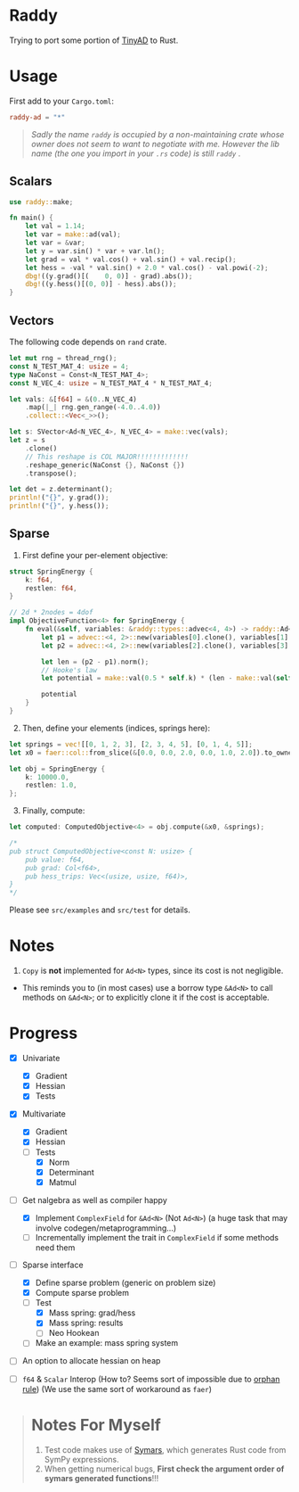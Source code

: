 # Raddy
Trying to port some portion of [TinyAD](https://github.com/patr-schm/TinyAD) to Rust.

# Usage

First add to your `Cargo.toml`:
```toml
raddy-ad = "*"
```
>_Sadly the name `raddy` is occupied by a non-maintaining crate whose owner does not seem to want to negotiate with me. However the lib name (the one you import in your `.rs` code) is still `raddy`_ .

## Scalars
```rust
use raddy::make;

fn main() {
    let val = 1.14;
    let var = make::ad(val);
    let var = &var;
    let y = var.sin() * var + var.ln();
    let grad = val * val.cos() + val.sin() + val.recip();
    let hess = -val * val.sin() + 2.0 * val.cos() - val.powi(-2);
    dbg!((y.grad()[(    0, 0)] - grad).abs());
    dbg!((y.hess()[(0, 0)] - hess).abs());
}
```

## Vectors
The following code depends on `rand` crate.
```rust
let mut rng = thread_rng();
const N_TEST_MAT_4: usize = 4;
type NaConst = Const<N_TEST_MAT_4>;
const N_VEC_4: usize = N_TEST_MAT_4 * N_TEST_MAT_4;

let vals: &[f64] = &(0..N_VEC_4)
    .map(|_| rng.gen_range(-4.0..4.0))
    .collect::<Vec<_>>();

let s: SVector<Ad<N_VEC_4>, N_VEC_4> = make::vec(vals);
let z = s
    .clone()
    // This reshape is COL MAJOR!!!!!!!!!!!!!
    .reshape_generic(NaConst {}, NaConst {})
    .transpose();

let det = z.determinant();
println!("{}", y.grad());
println!("{}", y.hess());
```

## Sparse
1. First define your per-element objective:
```rust
struct SpringEnergy {
    k: f64,
    restlen: f64,
}

// 2d * 2nodes = 4dof
impl ObjectiveFunction<4> for SpringEnergy {
    fn eval(&self, variables: &raddy::types::advec<4, 4>) -> raddy::Ad<4> {
        let p1 = advec::<4, 2>::new(variables[0].clone(), variables[1].clone());
        let p2 = advec::<4, 2>::new(variables[2].clone(), variables[3].clone());

        let len = (p2 - p1).norm();
        // Hooke's law
        let potential = make::val(0.5 * self.k) * (len - make::val(self.restlen)).powi(2);

        potential
    }
}


```
2. Then, define your elements (indices, springs here):
```rust
let springs = vec![[0, 1, 2, 3], [2, 3, 4, 5], [0, 1, 4, 5]];
let x0 = faer::col::from_slice(&[0.0, 0.0, 2.0, 0.0, 1.0, 2.0]).to_owned();

let obj = SpringEnergy {
    k: 10000.0,
    restlen: 1.0,
};
```
3. Finally, compute:
```rust
let computed: ComputedObjective<4> = obj.compute(&x0, &springs);

/*
pub struct ComputedObjective<const N: usize> {
    pub value: f64,
    pub grad: Col<f64>,
    pub hess_trips: Vec<(usize, usize, f64)>,
}
*/
```

Please see `src/examples` and `src/test` for details.

# Notes
1. `Copy` is **not** implemented for `Ad<N>` types, since its cost is not negligible.
- This reminds you to (in most cases) use a borrow type `&Ad<N>` to call methods on `&Ad<N>`; or to explicitly clone it if the cost is acceptable.

# Progress

- [x] Univariate
  - [x] Gradient
  - [x] Hessian
  - [x] Tests
- [x] Multivariate
  - [x] Gradient
  - [x] Hessian
  - [ ] Tests
    - [x] Norm
    - [x] Determinant
    - [x] Matmul
- [ ] Get nalgebra as well as compiler happy
  - [x] Implement `ComplexField` for `&Ad<N>` (Not `Ad<N>`) (a huge task that may involve codegen/metaprogramming...)
  - [ ] Incrementally implement the trait in `ComplexField` if some methods need them
- [ ] Sparse interface
  - [x] Define sparse problem (generic on problem size)
  - [x] Compute sparse problem
  - [ ] Test
    - [x] Mass spring: grad/hess
    - [x] Mass spring: results
    - [ ] Neo Hookean
  - [ ] Make an example: mass spring system
- [ ] An option to allocate hessian on heap
- [ ] `f64` & `Scalar` Interop (How to? Seems sort of impossible due to [orphan rule](https://doc.rust-lang.org/book/ch10-02-traits.html)) (We use the same sort of workaround as `faer`)


># Notes For Myself
>1. Test code makes use of [Symars](https://github.com/Da1sypetals/Symars), which generates Rust code from SymPy expressions.
>2. When getting numerical bugs, **First check the argument order of symars generated functions**!!!
